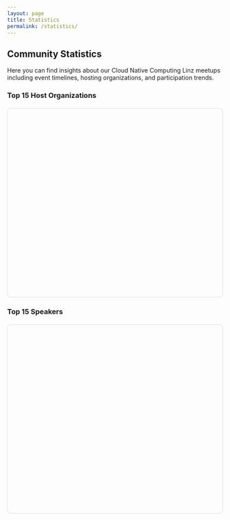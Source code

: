 ```yaml
---
layout: page
title: Statistics
permalink: /statistics/
---
```


## Community Statistics

Here you can find insights about our Cloud Native Computing Linz meetups including event timelines, hosting organizations, and participation trends.

<div id="charts-status" class="alert-info" style="display: none; padding: 15px; background-color: #d1ecf1; border: 1px solid #bee5eb; border-radius: 5px; margin: 20px 0;">
  <strong>📊 Loading interactive charts...</strong> If charts don't appear, static data tables will be shown instead.
</div>

<div id="fallback-notice" class="alert-warning" style="display: none; padding: 15px; background-color: #fff3cd; border: 1px solid #ffeaa7; border-radius: 5px; margin: 20px 0;">
  <strong>📋 Interactive charts unavailable:</strong> Displaying data in table format. Charts require external resources that may be blocked by network restrictions.
</div>

### Top 15 Host Organizations
<div class="chart-container">
  <canvas id="hostOrganizationsChart"></canvas>
  <div id="hostOrganizationsFallback" style="display: none;">
    <div class="chart-title">📊 Host Organizations</div>
    <table class="stats-table">
      <thead>
        <tr><th>Host Organization</th><th>Events Hosted</th><th>Visual</th></tr>
      </thead>
      <tbody>
        <tr><td>Dynatrace</td><td class="number-cell">3</td><td><span class="host-bar" style="width: 30px;"></span> 3</td></tr>
        <tr><td>Cloudflight</td><td class="number-cell">3</td><td><span class="host-bar" style="width: 30px;"></span> 3</td></tr>
        <tr><td>Gepardec</td><td class="number-cell">3</td><td><span class="host-bar" style="width: 30px;"></span> 3</td></tr>
        <tr><td>Runtastic</td><td class="number-cell">2</td><td><span class="host-bar" style="width: 20px;"></span> 2</td></tr>
        <tr><td>Public Cloud Group</td><td class="number-cell">2</td><td><span class="host-bar" style="width: 20px;"></span> 2</td></tr>
        <tr><td>karriere.at</td><td class="number-cell">2</td><td><span class="host-bar" style="width: 20px;"></span> 2</td></tr>
        <tr><td>netcetera</td><td class="number-cell">2</td><td><span class="host-bar" style="width: 20px;"></span> 2</td></tr>
        <tr><td>tractive</td><td class="number-cell">1</td><td><span class="host-bar" style="width: 10px;"></span> 1</td></tr>
        <tr><td>cloudxcelerate</td><td class="number-cell">1</td><td><span class="host-bar" style="width: 10px;"></span> 1</td></tr>
        <tr><td>eww IT and TEL</td><td class="number-cell">1</td><td><span class="host-bar" style="width: 10px;"></span> 1</td></tr>
        <tr><td>Porsche Informatik</td><td class="number-cell">1</td><td><span class="host-bar" style="width: 10px;"></span> 1</td></tr>
        <tr><td>Usersnap</td><td class="number-cell">1</td><td><span class="host-bar" style="width: 10px;"></span> 1</td></tr>
        <tr><td>Startrampe</td><td class="number-cell">1</td><td><span class="host-bar" style="width: 10px;"></span> 1</td></tr>
        <tr><td>Tractive</td><td class="number-cell">1</td><td><span class="host-bar" style="width: 10px;"></span> 1</td></tr>
        <tr><td>hello again</td><td class="number-cell">1</td><td><span class="host-bar" style="width: 10px;"></span> 1</td></tr>
        <tr><td>smec</td><td class="number-cell">1</td><td><span class="host-bar" style="width: 10px;"></span> 1</td></tr>
        <tr><td>MIC</td><td class="number-cell">1</td><td><span class="host-bar" style="width: 10px;"></span> 1</td></tr>
      </tbody>
    </table>
    <div class="fallback-note">📈 This data represents the distribution of events across different hosting organizations.</div>
  </div>
</div>

### Top 15 Speakers
<div class="chart-container">
  <canvas id="topSpeakersChart"></canvas>
  <div id="topSpeakersFallback" style="display: none;">
    <div class="chart-title">🎤 Top Speakers</div>
    <table class="stats-table">
      <thead>
        <tr><th>Speaker</th><th>Presentations</th><th>Visual</th></tr>
      </thead>
      <tbody>
      {% assign speakers = "" | split: "|" %}
      {% for event in site.data.events %}
        {% if event.talks %}
          {% for talk in event.talks %}
            {% if talk.speaker and talk.speaker != '' %}
              {% comment %} First replace all [, ], and quotes {% endcomment %}
              {% assign talk_speakers = talk.speaker | replace: '[', '' | replace: ']', '' | replace: '"', '' %}
              
              {% comment %} Replace all ampersands (both HTML entity and regular) with commas {% endcomment %}
              {% assign talk_speakers = talk_speakers | replace: '&amp;', ', ' | replace: ' & ', ', ' %}
              
              {% comment %} Split by comma and process each name {% endcomment %}
              {% assign speaker_parts = talk_speakers | split: ',' %}
              {% for part in speaker_parts %}
                {% assign single_speaker = part | strip %}
                {% if single_speaker != '' %}
                  {% assign speakers = speakers | push: single_speaker %}
                {% endif %}
              {% endfor %}
            {% endif %}
          {% endfor %}
        {% endif %}
      {% endfor %}
      {% assign unique_speakers = speakers | uniq %}
      {% assign speaker_rows = "" | split: "|" %}
      {% for speaker in unique_speakers %}
        {% assign count = 0 %}
        {% for s in speakers %}
          {% if s == speaker %}
            {% assign count = count | plus: 1 %}
          {% endif %}
        {% endfor %}
        {% assign speaker_rows = speaker_rows | push: speaker | append: '|||' | append: count %}
      {% endfor %}
      {% assign sorted_speaker_rows = speaker_rows | sort_natural %}
      {% for entry in sorted_speaker_rows %}
        {% assign parts = entry | split: '|||' %}
        {% assign speaker = parts[0] %}
        {% assign count = parts[1] %}
        <tr>
          <td>{{ speaker }}</td>
          <td class="number-cell">{{ count }}</td>
          <td><span class="host-bar" style="width: {{ count | times: 10 }}px;"></span> {{ count }}</td>
        </tr>
      {% endfor %}
      </tbody>
    </table>
    <div class="fallback-note">🎤 This data shows which speakers have presented most often at our events.</div>
  </div>
</div>

### Participants Trends
<div class="chart-container">
  <canvas id="participantsTrendsChart"></canvas>
  <div id="participantsTrendsFallback" style="display: none;">
    <div class="chart-title">📊 Participants Trends</div>
    <table class="stats-table">
      <thead>
        <tr><th>Date</th><th>Event</th><th>Participants</th><th>Popularity</th></tr>
      </thead>
      <tbody>
        {% for event in site.data.events %}
          {% assign part_str = event.participants | strip %}
          {% assign part_num = part_str | plus: 0 %}
          {% if part_str != '' and part_num > 0 %}
          <tr>
            <td>{{ event.date }}</td>
            <td><strong>{{ event.title }}</strong></td>
            <td class="number-cell">{{ part_num }}</td>
            <td>
              {% if part_num >= 50 %}
                <span class="host-bar" style="width: 50px; background-color: #28a745;"></span> High
              {% elsif part_num >= 30 %}
                <span class="host-bar" style="width: 30px; background-color: #ffc107;"></span> Medium
              {% else %}
                <span class="host-bar" style="width: 20px; background-color: #17a2b8;"></span> Low
              {% endif %}
            </td>
          </tr>
          {% endif %}
        {% endfor %}
      </tbody>
    </table>
    <div class="fallback-note">📈 Participants data shows community engagement levels over time.</div>
  </div>
</div>

<!-- Try multiple CDNs for Chart.js -->
<script>
document.addEventListener('DOMContentLoaded', function() {
// Function to load scripts with fallback
function loadScript(src, callback, errorCallback) {
  const script = document.createElement('script');
  script.src = src;
  script.onload = callback;
  script.onerror = errorCallback;
  document.head.appendChild(script);
}

// Try loading Chart.js from multiple sources
const chartJsSources = [
  'https://cdnjs.cloudflare.com/ajax/libs/Chart.js/3.9.1/chart.min.js',
  'https://unpkg.com/chart.js@3.9.1/dist/chart.min.js',
  'https://cdn.jsdelivr.net/npm/chart.js@3.9.1/dist/chart.min.js'
];

let currentSourceIndex = 0;

function tryLoadChartJs() {
  // Show loading status
  var chartsStatus = document.getElementById('charts-status');
  if (chartsStatus) chartsStatus.style.display = 'block';
  
  if (currentSourceIndex >= chartJsSources.length) {
    // All CDNs failed, show fallback tables
    showFallbackTables();
    return;
  }
  
  loadScript(
    chartJsSources[currentSourceIndex],
    function() {
      // Chart.js loaded successfully, try to load date adapter
      loadScript(
        'https://cdnjs.cloudflare.com/ajax/libs/chartjs-adapter-date-fns/2.0.0/chartjs-adapter-date-fns.bundle.min.js',
        function() {
          // Both Chart.js and date adapter loaded
          if (chartsStatus) chartsStatus.style.display = 'none';
          initializeCharts();
        },
        function() {
          // Date adapter failed, initialize charts without time scales
          if (chartsStatus) chartsStatus.style.display = 'none';
          initializeChartsWithoutTime();
        }
      );
    },
    function() {
      // This CDN failed, try next one
      currentSourceIndex++;
      tryLoadChartJs();
    }
  );
}

// Prepare data from Jekyll
const eventsData = [
  {% for event in site.data.events %}
  {
    id: {{ event.id }},
    title: "{{ event.title | escape }}",
    date: "{{ event.date }}",
    host: "{{ event.host | escape }}",
    registrations: "{{ event.registrations | default: 0 | escape }}",
    participants: "{{ event.participants | default: '' }}",
    talks: [
      {% if event.talks %}
        {% for talk in event.talks %}
          {% if talk.speaker and talk.speaker != '' %}
          {
            title: "{{ talk.title | escape }}",
            speaker: "{{ talk.speaker | escape }}"
          }{% unless forloop.last %},{% endunless %}
          {% endif %}
        {% endfor %}
      {% endif %}
    ]
  }{% unless forloop.last %},{% endunless %}
  {% endfor %}
];

function showFallbackTables() {
  // Show fallback notice
  var chartsStatus = document.getElementById('charts-status');
  var fallbackNotice = document.getElementById('fallback-notice');
  if (chartsStatus) chartsStatus.style.display = 'none';
  if (fallbackNotice) fallbackNotice.style.display = 'block';
  
  // Fallback: Show static tables instead of charts
  var ids = [
    ['hostOrganizationsChart', 'hostOrganizationsFallback'],
    ['topSpeakersChart', 'topSpeakersFallback'],
    ['participantsTrendsChart', 'participantsTrendsFallback']
  ];
  ids.forEach(function(pair) {
    var chart = document.getElementById(pair[0]);
    var fallback = document.getElementById(pair[1]);
    if (chart) chart.style.display = 'none';
    if (fallback) fallback.style.display = 'block';
  });
}

function initializeChartsWithoutTime() {
  // Initialize charts without time scales (for when date adapter fails)
  if (typeof Chart === 'undefined') {
    showFallbackTables();
    return;
  }

  try {
    // Process data for charts
    const processEventsData = (events) => {
      // Host frequency data (exclude 'online' and sort desc)
      // Reverse events for chronological order (oldest to newest)
      const reversedEvents = [...events].reverse();
      events = reversedEvents;

      const hostCount = {};
      events.forEach(event => {
        if (event.host && event.host !== '' && event.host.toLowerCase() !== 'online') {
          hostCount[event.host] = (hostCount[event.host] || 0) + 1;
        }
      });
      // Sort hosts by count desc
      const sortedHosts = Object.entries(hostCount)
        .sort((a, b) => b[1] - a[1])
        .slice(0,15);
      const hostLabels = sortedHosts.map(([host]) => host);
      const hostData = sortedHosts.map(([, count]) => count);

      // Top speakers data
      const speakerCount = {};
      events.forEach(event => {
        if (event.talks && event.talks.length > 0) {
          event.talks.forEach(talk => {
            if (talk.speaker) {
              // Handle array or string format
              // First, ensure we're working with a string
              const speakerStr = String(talk.speaker);
              
              // Decode any HTML entities (like &amp;)
              const div = document.createElement('div');
              div.innerHTML = speakerStr;
              const decodedStr = div.textContent || div.innerText || speakerStr;
              
              // Remove brackets and quotes (for array format)
              const strippedStr = decodedStr.replace(/^\[|\]$/g, '').replace(/"/g, '');
              
              // Replace all ampersand variations with commas for consistent splitting
              const normalizedStr = strippedStr.replace(/\s*&\s*/g, ', ');
              
              // Split by comma and process
              const speakers = normalizedStr
                .split(',')
                .map(s => s.trim())      // Trim whitespace
                .filter(s => s);         // Remove empty strings
              
              // Count each speaker
              speakers.forEach(speaker => {
                if (speaker) {
                  speakerCount[speaker] = (speakerCount[speaker] || 0) + 1;
                }
              });
            }
          });
        }
      });
      
      // Sort speakers by count desc
      const sortedSpeakers = Object.entries(speakerCount)
        .sort((a, b) => b[1] - a[1])
        .slice(0, 15); // Get top 20 speakers for better visualization
      const speakerLabels = sortedSpeakers.map(([speaker]) => speaker);
      const speakerData = sortedSpeakers.map(([, count]) => count);

      // Participants trends (strict numeric filtering)

      const participantsData = events.reverse()
        .filter(event => {
          // Only include events where participants is a valid number
          if (!event.participants) return false;
          
          // Convert to string and check if it contains digits
          const participantsStr = String(event.participants);
          const numericValue = participantsStr.replace(/[^\d]/g, '');
          
          // Only accept if it has digits and converts to a valid number > 0
          return numericValue.length > 0 && !isNaN(Number(numericValue)) && Number(numericValue) > 0;
        })
        .map(event => ({
          x: event.date,
          y: parseInt(String(event.participants).replace(/[^\d]/g, ''), 10)
        }));

      return {
        hostLabels,
        hostData,
        speakerLabels,
        speakerData,
        participants: participantsData
      };
    };

    const chartData = processEventsData(eventsData);

    // Test speaker name processing
    function testSpeakerProcessing() {
      const testCases = [
        { input: 'John Doe', expected: ['John Doe'] },
        { input: 'John Doe & Jane Smith', expected: ['John Doe', 'Jane Smith'] },
        { input: 'John Doe &amp; Jane Smith', expected: ['John Doe', 'Jane Smith'] },
        { input: 'John Doe, Jane Smith', expected: ['John Doe', 'Jane Smith'] },
        { input: 'John Doe & Jane Smith, Bob Johnson', expected: ['John Doe', 'Jane Smith', 'Bob Johnson'] },
        { input: '[\"John Doe & Jane Smith\"]', expected: ['John Doe', 'Jane Smith'] },
        { input: 'John Doe & Jane Smith & Bob Johnson', expected: ['John Doe', 'Jane Smith', 'Bob Johnson'] }
      ];
      
      const resultsDiv = document.getElementById('speaker-test-results');
      resultsDiv.innerHTML = '<table class="debug-table" style="width:100%; border-collapse: collapse;">' +
        '<tr style="background: #e9ecef;"><th style="text-align:left; padding:8px;">Input</th>' +
        '<th style="text-align:left; padding:8px;">Processed Result</th>' +
        '<th style="text-align:left; padding:8px;">Expected</th>' +
        '<th style="text-align:center; padding:8px;">Pass</th></tr>';
      
      testCases.forEach(test => {
        // Process the speaker string
        const div = document.createElement('div');
        div.innerHTML = test.input;
        const decodedStr = div.textContent || div.innerText || test.input;
        const strippedStr = decodedStr.replace(/^\[|\]$/g, '').replace(/"/g, '');
        const normalizedStr = strippedStr.replace(/\s*&\s*/g, ', ');
        const processed = normalizedStr
          .split(',')
          .map(s => s.trim())
          .filter(s => s);
        
        // Check if the result matches expected
        const pass = JSON.stringify(processed) === JSON.stringify(test.expected);
        
        // Add to the results table
        resultsDiv.querySelector('table').innerHTML += 
          `<tr style="border-bottom: 1px solid #dee2e6;">
            <td style="padding:8px;">${test.input}</td>
            <td style="padding:8px;">${JSON.stringify(processed)}</td>
            <td style="padding:8px;">${JSON.stringify(test.expected)}</td>
            <td style="padding:8px; text-align:center; color:${pass ? 'green' : 'red'};font-weight:bold;">
              ${pass ? '✓' : '✗'}
            </td>
          </tr>`;
      });
      
      resultsDiv.querySelector('table').innerHTML += '</table>';
    }
    
    // Run the test when the page loads
    document.addEventListener('DOMContentLoaded', testSpeakerProcessing);

    // Chart configuration options
    const commonOptions = {
      responsive: true,
      maintainAspectRatio: false,
      plugins: {
        legend: {
          display: true
        }
      }
    };

    // Host Organizations Chart
    const hostCtx = document.getElementById('hostOrganizationsChart').getContext('2d');
    new Chart(hostCtx, {
      type: 'bar',
      data: {
        labels: chartData.hostLabels,
        datasets: [{
          label: 'Events Hosted',
          data: chartData.hostData,
          backgroundColor: 'rgba(255, 99, 132, 0.6)',
          borderColor: 'rgba(255, 99, 132, 1)',
          borderWidth: 1
        }]
      },
      options: {
        ...commonOptions,
        scales: {
          y: {
            beginAtZero: true,
            title: {
              display: true,
              text: 'Number of Events'
            },
            ticks: {
              stepSize: 1,
              precision: 0
            }
          },
          x: {
            title: {
              display: true,
              text: 'Host Organization'
            }
          }
        }
      }
    });
    
    // Top Speakers Chart
    const speakersCtx = document.getElementById('topSpeakersChart').getContext('2d');
    new Chart(speakersCtx, {
      type: 'bar',
      data: {
        labels: chartData.speakerLabels,
        datasets: [{
          label: 'Presentations Given',
          data: chartData.speakerData,
          backgroundColor: 'rgba(54, 162, 235, 0.6)',
          borderColor: 'rgba(54, 162, 235, 1)',
          borderWidth: 1
        }]
      },
      options: {
        ...commonOptions,
        scales: {
          y: {
            beginAtZero: true,
            title: {
              display: true,
              text: 'Number of Presentations'
            },
            ticks: {
              stepSize: 1,
              precision: 0
            }
          },
          x: {
            title: {
              display: true,
              text: 'Speaker'
            }
          }
        }
      }
    });

    // Participants Trends Chart
    if (chartData.participants.length > 0) {
      const participantsCtx = document.getElementById('participantsTrendsChart').getContext('2d');
      new Chart(participantsCtx, {
        type: 'line',
        data: {
          labels: chartData.participants.map(e => e.x),
          datasets: [{
            label: 'Participants',
            data: chartData.participants.map(e => e.y),
            backgroundColor: 'rgba(75, 192, 192, 0.2)',
            borderColor: 'rgba(75, 192, 192, 1)',
            borderWidth: 2,
            fill: true
          }]
        },
        options: {
          ...commonOptions,
          scales: {
            x: {
              type: 'category',
              title: {
                display: true,
                text: 'Date'
              },
              labels: chartData.participants.map(e => e.x)
            },
            y: {
              beginAtZero: true,
              title: {
                display: true,
                text: 'Number of Participants'
              },
              ticks: {
                stepSize: 1,
                precision: 0
              }
            }
          }
          }
        });
      }
    } catch (error) {
      console.error('Error creating charts without time scale:', error);
      showFallbackTables();
    }
  }function initializeCharts() {
  // Initialize charts with time scales (when date adapter is available)
  if (typeof Chart === 'undefined') {
    showFallbackTables();
    return;
  }

  try {
    // Process data for charts
    const processEventsData = (events) => {
      // Reverse events for chronological order (oldest to newest)
      const reversedEvents = [...events].reverse();
      events = reversedEvents;

      // Host frequency data (exclude 'online' and sort desc)
      const hostCount = {};
      events.forEach(event => {
        if (event.host && event.host !== '' && event.host.toLowerCase() !== 'online') {
          hostCount[event.host] = (hostCount[event.host] || 0) + 1;
        }
      });
      // Sort hosts by count desc
      const sortedHosts = Object.entries(hostCount)
        .sort((a, b) => b[1] - a[1]);
      const hostLabels = sortedHosts.map(([host]) => host);
      const hostData = sortedHosts.map(([, count]) => count);
      
      // Top speakers data
      const speakerCount = {};
      events.forEach(event => {
        if (event.talks && event.talks.length > 0) {
          event.talks.forEach(talk => {
            if (talk.speaker) {
              // Handle array or string format
              // First, decode HTML entities (like &amp; to &)
              const decodedSpeaker = talk.speaker.replace(/&amp;/g, '&');
              
              // Then clean up brackets, quotes
              const cleanedSpeakerStr = decodedSpeaker.replace(/[\[\]"]/g, '');
              
              // Replace all ampersands with commas for consistent splitting
              const normalizedStr = cleanedSpeakerStr.replace(/\s*&\s*/g, ', ');
              
              // Split by comma and process each name
              const speakers = normalizedStr
                .split(',')
                .map(s => s.trim())
                .filter(s => s && s.length > 0);
              
              // Count each speaker
              speakers.forEach(speaker => {
                if (speaker) {
                  speakerCount[speaker] = (speakerCount[speaker] || 0) + 1;
                }
              });
            }
          });
        }
      });
      
      // Sort speakers by count desc
      const sortedSpeakers = Object.entries(speakerCount)
        .sort((a, b) => b[1] - a[1])
        .slice(0, 20); // Get top 20 speakers for better visualization
      const speakerLabels = sortedSpeakers.map(([speaker]) => speaker);
      const speakerData = sortedSpeakers.map(([, count]) => count);

      // Participants trends (strict numeric filtering)
      // Get participants data with proper chronological order (oldest to newest)
      const participantsData = events
        .filter(event => {
          // Only include events where participants is a valid number
          if (!event.participants) return false;
          
          // Convert to string and check if it contains digits
          const participantsStr = String(event.participants);
          const numericValue = participantsStr.replace(/[^\d]/g, '');
          
          // Only accept if it has digits and converts to a valid number > 0
          return numericValue.length > 0 && !isNaN(Number(numericValue)) && Number(numericValue) > 0;
        })
        .map(event => ({
          x: event.date,
          y: parseInt(String(event.participants).replace(/[^\d]/g, ''), 10)
        }));

      return {
        hostLabels,
        hostData,
        speakerLabels,
        speakerData,
        participants: participantsData
      };
    };

    const chartData = processEventsData(eventsData);

    // Test speaker name processing
    function testSpeakerProcessing() {
      const testCases = [
        { input: 'John Doe', expected: ['John Doe'] },
        { input: 'John Doe & Jane Smith', expected: ['John Doe', 'Jane Smith'] },
        { input: 'John Doe &amp; Jane Smith', expected: ['John Doe', 'Jane Smith'] },
        { input: 'John Doe, Jane Smith', expected: ['John Doe', 'Jane Smith'] },
        { input: 'John Doe & Jane Smith, Bob Johnson', expected: ['John Doe', 'Jane Smith', 'Bob Johnson'] },
        { input: '[\"John Doe & Jane Smith\"]', expected: ['John Doe', 'Jane Smith'] },
        { input: 'John Doe & Jane Smith & Bob Johnson', expected: ['John Doe', 'Jane Smith', 'Bob Johnson'] }
      ];
      
      const resultsDiv = document.getElementById('speaker-test-results');
      resultsDiv.innerHTML = '<table class="debug-table" style="width:100%; border-collapse: collapse;">' +
        '<tr style="background: #e9ecef;"><th style="text-align:left; padding:8px;">Input</th>' +
        '<th style="text-align:left; padding:8px;">Processed Result</th>' +
        '<th style="text-align:left; padding:8px;">Expected</th>' +
        '<th style="text-align:center; padding:8px;">Pass</th></tr>';
      
      testCases.forEach(test => {
        // Process the speaker string
        const div = document.createElement('div');
        div.innerHTML = test.input;
        const decodedStr = div.textContent || div.innerText || test.input;
        const strippedStr = decodedStr.replace(/^\[|\]$/g, '').replace(/"/g, '');
        const normalizedStr = strippedStr.replace(/\s*&\s*/g, ', ');
        const processed = normalizedStr
          .split(',')
          .map(s => s.trim())
          .filter(s => s);
        
        // Check if the result matches expected
        const pass = JSON.stringify(processed) === JSON.stringify(test.expected);
        
        // Add to the results table
        resultsDiv.querySelector('table').innerHTML += 
          `<tr style="border-bottom: 1px solid #dee2e6;">
            <td style="padding:8px;">${test.input}</td>
            <td style="padding:8px;">${JSON.stringify(processed)}</td>
            <td style="padding:8px;">${JSON.stringify(test.expected)}</td>
            <td style="padding:8px; text-align:center; color:${pass ? 'green' : 'red'};font-weight:bold;">
              ${pass ? '✓' : '✗'}
            </td>
          </tr>`;
      });
      
      resultsDiv.querySelector('table').innerHTML += '</table>';
    }
    
    // Run the test when the page loads
    document.addEventListener('DOMContentLoaded', testSpeakerProcessing);

    // Chart configuration options
    const commonOptions = {
      responsive: true,
      maintainAspectRatio: false,
      plugins: {
        legend: {
          display: true
        }
      }
    };

    // Host Organizations Chart
    const hostCtx = document.getElementById('hostOrganizationsChart').getContext('2d');
    new Chart(hostCtx, {
      type: 'bar',
      data: {
        labels: chartData.hostLabels,
        datasets: [{
          label: 'Events Hosted',
          data: chartData.hostData,
          backgroundColor: 'rgba(255, 99, 132, 0.6)',
          borderColor: 'rgba(255, 99, 132, 1)',
          borderWidth: 1
        }]
      },
      options: {
        ...commonOptions,
        scales: {
          y: {
            beginAtZero: true,
            title: {
              display: true,
              text: 'Number of Events'
            },
            ticks: {
              stepSize: 1,
              precision: 0
            }
          },
          x: {
            title: {
              display: true,
              text: 'Host Organization'
            }
          }
        }
      }
    });

    // Top Speakers Chart
    const speakersCtx = document.getElementById('topSpeakersChart').getContext('2d');
    new Chart(speakersCtx, {
      type: 'bar',
      data: {
        labels: chartData.speakerLabels,
        datasets: [{
          label: 'Presentations Given',
          data: chartData.speakerData,
          backgroundColor: 'rgba(54, 162, 235, 0.6)',
          borderColor: 'rgba(54, 162, 235, 1)',
          borderWidth: 1
        }]
      },
      options: {
        ...commonOptions,
        scales: {
          y: {
            beginAtZero: true,
            title: {
              display: true,
              text: 'Number of Presentations'
            },
            ticks: {
              stepSize: 1,
              precision: 0
            }
          },
          x: {
            title: {
              display: true,
              text: 'Speaker'
            }
          }
        }
      }
    });

    // Participants Trends Chart with time scale
    if (chartData.participants.length > 0) {
      const participantsCtx = document.getElementById('participantsTrendsChart').getContext('2d');
      new Chart(participantsCtx, {
        type: 'line',
        data: {
          datasets: [{
            label: 'Participants',
            data: chartData.participants,
            backgroundColor: 'rgba(75, 192, 192, 0.2)',
            borderColor: 'rgba(75, 192, 192, 1)',
            borderWidth: 2,
            fill: true
          }]
        },
        options: {
          ...commonOptions,
          scales: {
            x: {
              type: 'time',
              time: {
                parser: 'YYYY-MM-DD',
                tooltipFormat: 'MMM DD, YYYY'
              },
              title: {
                display: true,
                text: 'Date'
              }
            },
            y: {
              beginAtZero: true,
              title: {
                display: true,
                text: 'Number of Participants'
              },
              ticks: {
                stepSize: 1,
                precision: 0
              }
            }
          }
        }
      });
    }
  } catch (error) {
    console.error('Error creating charts with time scale:', error);
    // Fallback to non-time charts
    initializeChartsWithoutTime();
  }
}

// Start loading Chart.js
tryLoadChartJs();
});
</script>

<style>
.chart-container {
  position: relative;
  height: 400px;
  margin: 20px 0;
  padding: 20px;
  border: 1px solid #ddd;
  border-radius: 8px;
  background-color: #fdfdfd;
}

.chart-container h4 {
  margin-top: 0;
  color: #333;
  border-bottom: 2px solid #007bff;
  padding-bottom: 8px;
}

.stats-table {
  width: 100%;
  border-collapse: collapse;
  margin: 10px 0;
  box-shadow: 0 2px 8px rgba(0,0,0,0.1);
  border-radius: 8px;
  overflow: hidden;
}

.stats-table th,
.stats-table td {
  border: 1px solid #ddd;
  padding: 12px 15px;
  text-align: left;
}

.stats-table th {
  background-color: #007bff;
  color: white;
  font-weight: bold;
  text-transform: uppercase;
  font-size: 0.9em;
  letter-spacing: 0.5px;
}

.stats-table tr:nth-child(even) {
  background-color: #f8f9fa;
}

.stats-table tr:hover {
  background-color: #e3f2fd;
  transition: background-color 0.2s ease;
}

.stats-table td:last-child {
  font-weight: bold;
  color: #007bff;
}

/* Visual indicators for data */
.stats-table .number-cell {
  text-align: center;
  font-family: 'Courier New', monospace;
  font-weight: bold;
  background-color: #e8f4fd;
}

.host-bar {
  display: inline-block;
  height: 20px;
  background-color: #007bff;
  margin-right: 8px;
  border-radius: 3px;
  vertical-align: middle;
}

.chart-title {
  font-size: 1.2em;
  font-weight: bold;
  margin-bottom: 15px;
  color: #333;
  text-align: center;
}

.fallback-note {
  font-style: italic;
  color: #666;
  text-align: center;
  margin-top: 15px;
  padding: 10px;
  background-color: #f0f8ff;
  border-radius: 5px;
  border: 1px solid #cce7ff;
}

.alert-info, .alert-warning {
  margin: 20px 0;
  padding: 15px;
  border-radius: 5px;
  font-weight: 500;
}

.alert-info {
  background-color: #d1ecf1;
  border: 1px solid #bee5eb;
  color: #0c5460;
}

.alert-warning {
  background-color: #fff3cd;
  border: 1px solid #ffeaa7;
  color: #856404;
}
</style>